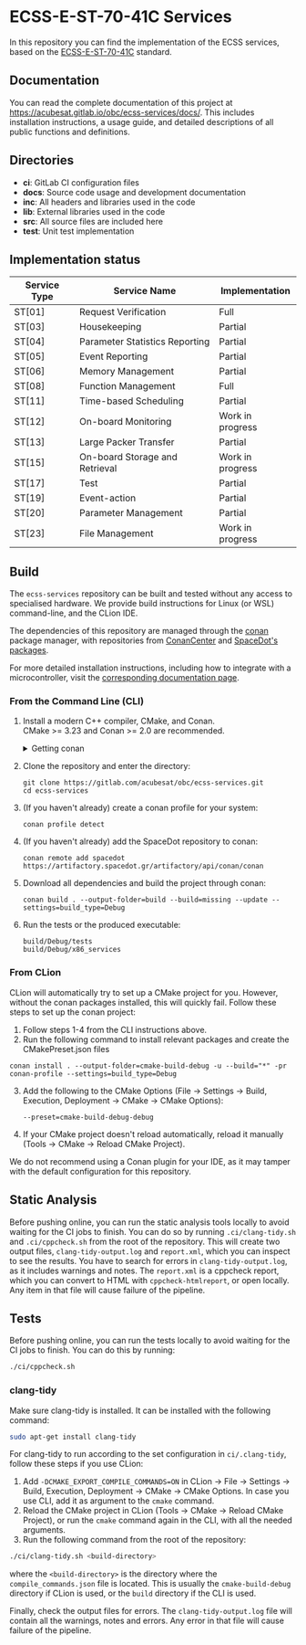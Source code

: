 # ECSS-E-ST-70-41C Services

In this repository you can find the implementation of the ECSS services, based
on
the [ECSS-E-ST-70-41C](https://ecss.nl/standard/ecss-e-st-70-41c-space-engineering-telemetry-and-telecommand-packet-utilization-15-april-2016/)
standard.

## Documentation

You can read the complete documentation of this project at https://acubesat.gitlab.io/obc/ecss-services/docs/.
This includes installation instructions, a usage guide, and detailed descriptions of all public functions and
definitions.

## Directories

- **ci**: GitLab CI configuration files
- **docs**: Source code usage and development documentation
- **inc**: All headers and libraries used in the code
- **lib**: External libraries used in the code
- **src**: All source files are included here
- **test**: Unit test implementation

## Implementation status

| Service Type | Service Name                   | Implementation   |
|--------------|--------------------------------|------------------|
| ST[01]       | Request Verification           | Full             |
| ST[03]       | Housekeeping                   | Partial          |
| ST[04]       | Parameter Statistics Reporting | Partial          |
| ST[05]       | Event Reporting                | Partial          |
| ST[06]       | Memory Management              | Partial          |
| ST[08]       | Function Management            | Full             |
| ST[11]       | Time-based Scheduling          | Partial          |
| ST[12]       | On-board Monitoring            | Work in progress |
| ST[13]       | Large Packer Transfer          | Partial          |
| ST[15]       | On-board Storage and Retrieval | Work in progress |
| ST[17]       | Test                           | Partial          |
| ST[19]       | Event-action                   | Partial          |
| ST[20]       | Parameter Management           | Partial          |
| ST[23]       | File Management                | Work in progress |

## Build

The `ecss-services` repository can be built and tested without any access to specialised hardware. We provide build
instructions for Linux (or WSL) command-line, and the CLion IDE.

The dependencies of this repository are managed through the [conan](https://conan.io/) package manager, with repositories
from [ConanCenter](https://conan.io/center/) and [SpaceDot's packages](https://artifactory.spacedot.gr).

For more detailed installation instructions, including how to integrate with a microcontroller, visit the
[corresponding documentation page](https://acubesat.gitlab.io/obc/ecss-services/docs/md_docs_installation.html).

### From the Command Line (CLI)

1. Install a modern C++ compiler, CMake, and Conan.  
   CMake >= 3.23 and Conan >= 2.0 are recommended.
   <details>
   <summary>Getting conan</summary>

   You can install [conan](https://conan.io/) following the instructions [from here](https://docs.conan.io/2/installation.html).
   </details>
2. Clone the repository and enter the directory:
   ```shell
   git clone https://gitlab.com/acubesat/obc/ecss-services.git
   cd ecss-services
   ```
3. (If you haven't already) create a conan profile for your system:
   ```shell
   conan profile detect
   ```
4. (If you haven't already) add the SpaceDot repository to conan:
   ```shell
   conan remote add spacedot https://artifactory.spacedot.gr/artifactory/api/conan/conan
   ```
5. Download all dependencies and build the project through conan:
   ```shell
   conan build . --output-folder=build --build=missing --update --settings=build_type=Debug
   ```
6. Run the tests or the produced executable:
   ```shell
   build/Debug/tests
   build/Debug/x86_services
   ```

### From CLion

CLion will automatically try to set up a CMake project for you. However, without the conan packages installed, this
will quickly fail. Follow these steps to set up the conan project:

1. Follow steps 1-4 from the CLI instructions above.
2. Run the following command to install relevant packages and create the CMakePreset.json files
```shell
conan install . --output-folder=cmake-build-debug -u --build="*" -pr conan-profile --settings=build_type=Debug
```
3. Add the following to the CMake Options (File -> Settings -> Build, Execution, Deployment -> CMake -> CMake Options):
   ```shell
   --preset=cmake-build-debug-debug
   ```
4. If your CMake project doesn't reload automatically, reload it manually (Tools -> CMake -> Reload CMake Project).

We do not recommend using a Conan plugin for your IDE, as it may tamper with the default configuration for this repository.

## Static Analysis
Before pushing online, you can run the static analysis tools locally to avoid waiting for the CI jobs to finish.
You can do so by running `.ci/clang-tidy.sh` and `.ci/cppcheck.sh` from the root of the repository.
This will create two output files, `clang-tidy-output.log` and `report.xml`, which you can inspect to see the results.
You have to search for errors in `clang-tidy-output.log`, as it includes warnings and notes.
The `report.xml` is a cppcheck report, which you can convert to HTML with `cppcheck-htmlreport`, or open locally.
Any item in that file will cause failure of the pipeline.

## Tests
Before pushing online, you can run the tests locally to avoid waiting for the CI jobs to finish.
You can do this by running:

```bash
./ci/cppcheck.sh
```

### clang-tidy
Make sure clang-tidy is installed. It can be installed with the following command:
```bash
sudo apt-get install clang-tidy
```

For clang-tidy to run according to the set configuration in `ci/.clang-tidy`, follow these steps if you use CLion:
1. Add `-DCMAKE_EXPORT_COMPILE_COMMANDS=ON` in CLion -> File ->
   Settings -> Build, Execution, Deployment -> CMake -> CMake Options. In case you use CLI, add it as argument to the
   `cmake` command.
2. Reload the CMake project in CLion (Tools -> CMake -> Reload CMake Project), or run the `cmake` command again in the
   CLI, with all the needed arguments.
3. Run the following command from the root of the repository:

```bash
./ci/clang-tidy.sh <build-directory>
```
where the `<build-directory>` is the directory where the `compile_commands.json` file is located. This is usually
the `cmake-build-debug` directory if CLion is used, or the `build` directory if the CLI is used.

Finally, check the output files for errors. The `clang-tidy-output.log` file will contain all the warnings, notes
and errors. Any error in that file will cause failure of the pipeline.

